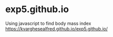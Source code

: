# exp5.github.io
Using javascript to find body mass index
https://kvarghesealfred.github.io/exp5.github.io/
